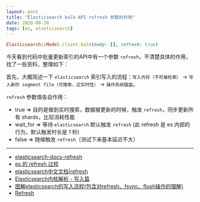 ```yaml
---
layout: post
title: "Elasticsearch bulk API refresh 参数的作用"
date: 2020-08-28
tags: [es, elasticsearch]
---
```


```ruby
Elasticsearch::Model.client.bulk(body: [], refresh: true)
```

今天看到代码中批量更新索引的API中有一个参数 `refresh`，不清楚具体的作用，找了一些资料，整理如下：

首先，大概简述一下 `elasticsearch` 索引写入的流程：`写入内存（不可被检索）` -> `写入新的 segment file（可搜索，近实时性）` -> `操作系统磁盘`。

`refresh` 参数值各自作用：
* true => 目的是做到实时搜索，数据被更新的时候，触发 `refresh`，同步更新所有 shards，比较消耗性能
* wait_for => 等待 `elasticsearch` 默认触发 `refresh` (此 refresh 是 es 内部的行为，默认触发时长是 1 秒)
* false => 随缘触发 `refresh`（测试下来基本延迟不大）

---

* [elasticsearch-docs-refresh](https://www.elastic.co/guide/en/elasticsearch/reference/current/docs-refresh.html)
* [es 的 refresh 过程](https://blog.csdn.net/u011228889/article/details/80855431)
* [elasticsearch中文文档|refresh](http://doc.codingdict.com/elasticsearch/93/)
* [Elasticsearch内核解析 - 写入篇](https://zhuanlan.zhihu.com/p/34669354)
* [图解elasticsearch的写入流程(包含对refresh、fsync、flush操作的理解)](https://blog.csdn.net/R_P_J/article/details/82254494)
* [Refresh](https://aqlu.gitbooks.io/elasticsearch-reference/content/Indices_APIs/Refresh.html)
